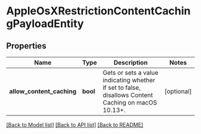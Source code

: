 # AppleOsXRestrictionContentCachingPayloadEntity

## Properties
Name | Type | Description | Notes
------------ | ------------- | ------------- | -------------
**allow_content_caching** | **bool** | Gets or sets a value indicating whether if set to false, disallows Content Caching on macOS 10.13+. | [optional] 

[[Back to Model list]](../README.md#documentation-for-models) [[Back to API list]](../README.md#documentation-for-api-endpoints) [[Back to README]](../README.md)


